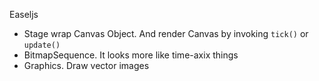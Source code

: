 Easeljs
* Stage wrap Canvas Object. And render Canvas by invoking `tick()` or `update()`
* BitmapSequence. It looks more like time-axix things
* Graphics. Draw vector images